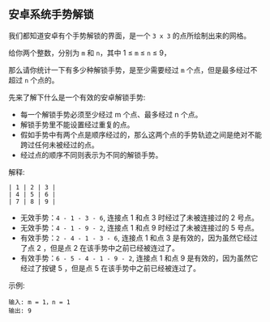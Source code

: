 ## 安卓系统手势解锁

我们都知道安卓有个手势解锁的界面，是一个 `3 x 3` 的点所绘制出来的网格。

给你两个整数，分别为 `m` 和 `n`，其中 1 ≤ `m` ≤ `n` ≤ 9，

那么请你统计一下有多少种解锁手势，是至少需要经过 `m` 个点，但是最多经过不超过 `n` 个点的。

先来了解下什么是一个有效的安卓解锁手势:

* 每一个解锁手势必须至少经过 m 个点、最多经过 n 个点。
* 解锁手势里不能设置经过重复的点。
* 假如手势中有两个点是顺序经过的，那么这两个点的手势轨迹之间是绝对不能跨过任何未被经过的点。
* 经过点的顺序不同则表示为不同的解锁手势。

解释:

```
| 1 | 2 | 3 |
| 4 | 5 | 6 |
| 7 | 8 | 9 |
```

* 无效手势：`4 - 1 - 3 - 6`, 连接点 1 和点 3 时经过了未被连接过的 2 号点。
* 无效手势：`4 - 1 - 9 - 2`, 连接点 1 和点 9 时经过了未被连接过的 5 号点。
* 有效手势：`2 - 4 - 1 - 3 - 6`, 连接点 1 和点 3 是有效的，因为虽然它经过了点 2 ，但是点 2 在该手势中之前已经被连过了。
* 有效手势：`6 - 5 - 4 - 1 - 9 - 2`, 连接点 1 和点 9 是有效的，因为虽然它经过了按键 5 ，但是点 5 在该手势中之前已经被连过了。

示例:

```
输入: m = 1，n = 1
输出: 9
```
